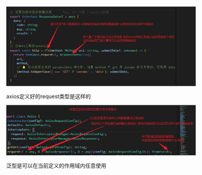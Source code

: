 ![axios封装](.\assige\axios封装.png)



axios定义好的request类型是这样的

![axios封装2](.\assige\axios封装2.png)

泛型是可以在当前定义的作用域内任意使用